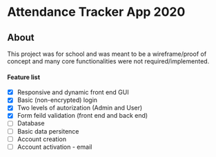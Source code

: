 # Attendance Tracker App 2020
## About
This project was for school and was meant to be a wireframe/proof of concept and many core functionalities were not required/implemented.

#### Feature list
- [x] Responsive and dynamic front end GUI
- [x] Basic (non-encrypted) login
- [x] Two levels of autorization (Admin and User)
- [x] Form feild validation (front end and back end)
- [ ] Database
- [ ] Basic data persitence
- [ ] Account creation
- [ ] Account activation - email
